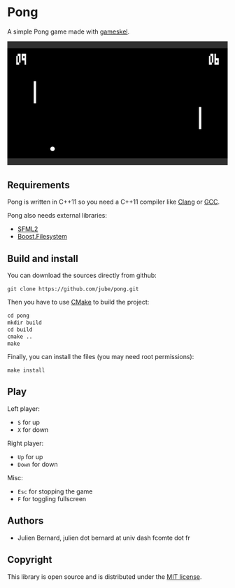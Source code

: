 # Pong

A simple Pong game made with [gameskel](https://github.com/jube/gameskel).

![Pong](pong.png)

## Requirements

Pong is written in C++11 so you need a C++11 compiler like [Clang](http://clang.llvm.org/) or [GCC](http://gcc.gnu.org/).

Pong also needs external libraries:

* [SFML2](http://www.sfml-dev.org/)
* [Boost.Filesystem](http://www.boost.org/libs/filesystem/)


## Build and install

You can download the sources directly from github:

    git clone https://github.com/jube/pong.git

Then you have to use [CMake](http://www.cmake.org/) to build the project:

    cd pong
    mkdir build
    cd build
    cmake ..
    make

Finally, you can install the files (you may need root permissions):

    make install


## Play

Left player:

- `S` for up
- `X` for down

Right player:

- `Up` for up
- `Down` for down

Misc:

- `Esc` for stopping the game
- `F` for toggling fullscreen


## Authors

- Julien Bernard, julien dot bernard at univ dash fcomte dot fr


## Copyright

This library is open source and is distributed under the [MIT license](http://opensource.org/licenses/MIT).

